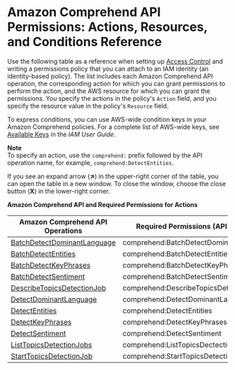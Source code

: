 # Amazon Comprehend API Permissions: Actions, Resources, and Conditions Reference<a name="comprehend-api-permissions-ref"></a>

Use the following table as a reference when setting up [Access Control](auth-and-access-control.md#access-control) and writing a permissions policy that you can attach to an IAM identity \(an identity\-based policy\)\. The list includes each Amazon Comprehend API operation, the corresponding action for which you can grant permissions to perform the action, and the AWS resource for which you can grant the permissions\. You specify the actions in the policy's `Action` field, and you specify the resource value in the policy's `Resource` field\. 

To express conditions, you can use AWS\-wide condition keys in your Amazon Comprehend policies\. For a complete list of AWS\-wide keys, see [Available Keys](http://docs.aws.amazon.com/IAM/latest/UserGuide/reference_policies_elements.html#AvailableKeys) in the *IAM User Guide*\. 

**Note**  
To specify an action, use the `comprehend:` prefix followed by the API operation name, for example, `comprehend:DetectEntities`\.

If you see an expand arrow \(**↗**\) in the upper\-right corner of the table, you can open the table in a new window\. To close the window, choose the close button \(**X**\) in the lower\-right corner\.


**Amazon Comprehend API and Required Permissions for Actions**  

| Amazon Comprehend API Operations | Required Permissions \(API Actions\) | Resources | 
| --- | --- | --- | 
| [BatchDetectDominantLanguage](API_BatchDetectDominantLanguage.md) | comprehend:BatchDetectDominantLanguage | \* | 
| [BatchDetectEntities](API_BatchDetectEntities.md) | comprehend:BatchDetectEntities | \* | 
| [BatchDetectKeyPhrases](API_BatchDetectKeyPhrases.md) | comprehend:BatchDetectKeyPhrases | \* | 
| [BatchDetectSentiment](API_BatchDetectSentiment.md) | comprehend:BatchDetectSentiment | \* | 
| [DescribeTopicsDetectionJob](API_DescribeTopicsDetectionJob.md) | comprehend:DescribeTopicsDetectionJob | \* | 
| [DetectDominantLanguage](API_DetectDominantLanguage.md) | comprehend:DetectDominantLanguage | \* | 
| [DetectEntities](API_DetectEntities.md) | comprehend:DetectEntities | \* | 
| [DetectKeyPhrases](API_DetectKeyPhrases.md) | comprehend:DetectKeyPhrases | \* | 
| [DetectSentiment](API_DetectSentiment.md) | comprehend:DetectSentiment | \* | 
| [ListTopicsDetectionJobs](API_ListTopicsDetectionJobs.md) | comprehend:ListTopicsDectectionJobs | \* | 
| [StartTopicsDetectionJob](API_StartTopicsDetectionJob.md) | comprehend:StartTopicsDetectionJob | \* | 